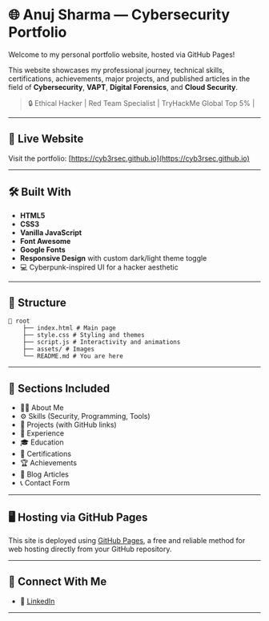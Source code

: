 # 🌐 Anuj Sharma — Cybersecurity Portfolio

Welcome to my personal portfolio website, hosted via GitHub Pages!

This website showcases my professional journey, technical skills, certifications, achievements, major projects, and published articles in the field of **Cybersecurity**, **VAPT**, **Digital Forensics**, and **Cloud Security**.

> 🔒 Ethical Hacker | Red Team Specialist | TryHackMe Global Top 5% | 

---

## 🚀 Live Website

Visit the portfolio: [https://cyb3rsec.github.io](https://cyb3rsec.github.io)

---

## 🛠️ Built With

- **HTML5**
- **CSS3**
- **Vanilla JavaScript**
- **Font Awesome**
- **Google Fonts**
- **Responsive Design** with custom dark/light theme toggle
- 💻 Cyberpunk-inspired UI for a hacker aesthetic

---

## 📂 Structure

```
📁 root
    ├── index.html # Main page
    ├── style.css # Styling and themes
    ├── script.js # Interactivity and animations
    ├── assets/ # Images
    └── README.md # You are here
```

---

## 🧠 Sections Included

- 👨‍💻 About Me
- ⚙️ Skills (Security, Programming, Tools)
- 📁 Projects (with GitHub links)
- 🏢 Experience
- 🎓 Education
- 📜 Certifications
- 🏆 Achievements
- 📝 Blog Articles
- 📞 Contact Form

---

## 🖥️ Hosting via GitHub Pages

This site is deployed using [GitHub Pages](https://pages.github.com/), a free and reliable method for web hosting directly from your GitHub repository.

---

## 📧 Connect With Me

- 💼 [LinkedIn](https://www.linkedin.com/in/anuj-cyb3rsec/)

---
